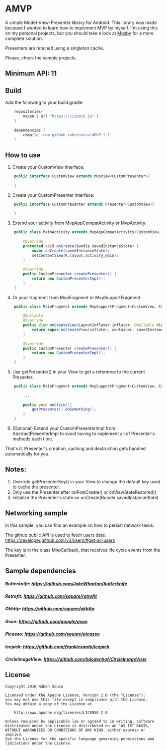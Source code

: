 # AMVP
A simple Model-View-Presenter library for Android.
This library was made because I wanted to learn how to implement MVP by myself. I'm using this on my personal projects, but you should take a look at [Mosby](https://github.com/sockeqwe/mosby) for a more complete solution.

Presenters are retained using a singleton cache.

Please, check the sample projects.

## Minimum API: 11

## Build

Add the following to your build.gradle:

```groovy
    repositories{
        maven { url "https://jitpack.io" }
    }
    
    dependencies {
        compile 'com.github.rubensousa:AMVP:1.1'
    }
```

## How to use

1. Create your CustomView interface:

```java
    public interface CustomView extends MvpView<CustomPresenter>{
    
    }
```

2. Create your CustomPresenter interface:

```java
    public interface CustomPresenter extends Presenter<CustomView>{
    
    }
```

3. Extend your activity from MvpAppCompatActivity or MvpActivity:

```java
    public class MainActivity extends MvpAppCompatActivity<CustomView, CustomPresenter> implements CustomView {
    
        @Override
        protected void onCreate(Bundle savedInstanceState) {
            super.onCreate(savedInstanceState);
            setContentView(R.layout.activity_main);
        }
   
        @Override
        public CustomPresenter createPresenter() {
            return new CustomPresenterImpl();
        }
    }
```
        
4. Or your fragment from MvpFragment or MvpSupportFragment:

```java
    public class MainFragment extends MvpSupportFragment<CustomView, CustomPresenter> implements CustomView {
  
        @Nullable
        @Override
        public View onCreateView(LayoutInflater inflater, @Nullable ViewGroup container, @Nullable Bundle savedInstanceState) {
            return super.onCreateView(inflater, container, savedInstanceState);
        }
   
        @Override
        public CustomPresenter createPresenter() {
            return new CustomPresenterImpl();
        }
    }
```
        
5. Use getPresenter() in your View to get a reference to the current Presenter.

```java
    public class MainFragment extends MvpSupportFragment<CustomView, CustomPresenter> implements CustomView {
  
        ...
        
        public void onClick(){
            getPresenter().doSomething();
        }
    }
```

6. (Optional) Extend your CustomPresenterImpl from AbstractPresenterImpl to avoid having to implement all of Presenter's methods each time.
        
        
That's it. Presenter's creation, caching and destruction gets handled automatically for you.

## Notes:

1. Override getPresenterKey() in your View to change the default key used to cache the presenter.
2. Only use the Presenter after onPostCreate() or onViewStateRestored()
3. Initialize the Presenter's state on onCreate(Bundle savedInstanceState)



## Networking sample

In this sample, you can find an example on how to persist network tasks.

The github public API is used to fetch users data: https://developer.github.com/v3/users/#get-all-users

The key is in the class MvpCallback, that receives life cycle events from the Presenter.


## Sample dependencies

##### Butterknife: https://github.com/JakeWharton/butterknife
##### Retrofit: https://github.com/square/retrofit
##### Okhttp: https://github.com/square/okhttp
##### Gson: https://github.com/google/gson
##### Picasso: https://github.com/square/picasso
##### Icepick: https://github.com/frankiesardo/icepick
##### CircleImageView: https://github.com/hdodenhof/CircleImageView


## License

    Copyright 2016 Rúben Sousa
    
    Licensed under the Apache License, Version 2.0 (the "License");
    you may not use this file except in compliance with the License.
    You may obtain a copy of the License at
    
        http://www.apache.org/licenses/LICENSE-2.0
    
    Unless required by applicable law or agreed to in writing, software
    distributed under the License is distributed on an "AS IS" BASIS,
    WITHOUT WARRANTIES OR CONDITIONS OF ANY KIND, either express or implied.
    See the License for the specific language governing permissions and
    limitations under the License.
